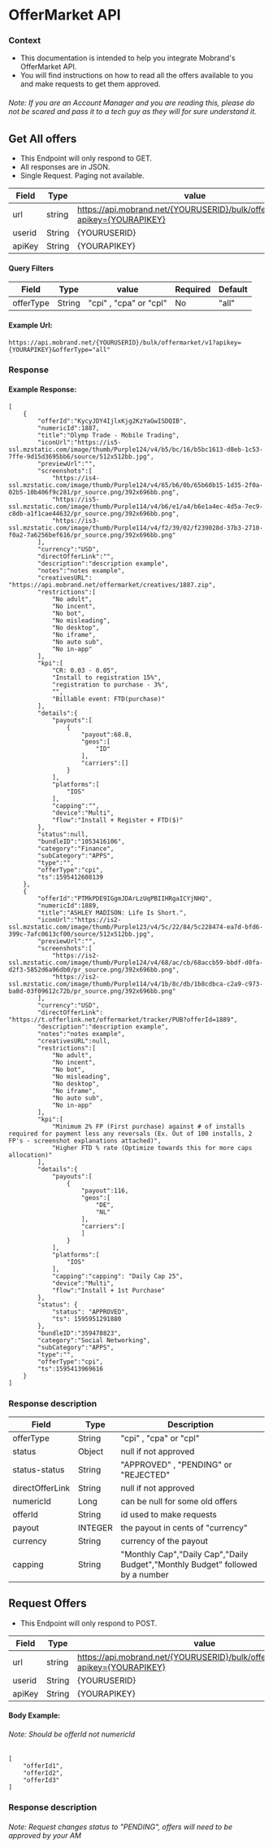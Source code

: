 # OfferMarket API

### Context
 * This documentation is intended to help you integrate Mobrand's OfferMarket API.
 * You will find instructions on how to read all the offers available to you and make requests to get them approved.

###### Note: If you are an Account Manager and you are reading this, please do not be scared and pass it to a tech guy as they will for sure understand it.


## Get All offers
 * This Endpoint will only respond to GET.
 * All responses are in JSON.
 * Single Request. Paging not available.

| Field | Type | value |
|-|-|-|
|   url  | string | https://api.mobrand.net/{YOURUSERID}/bulk/offermarket/v1?apikey={YOURAPIKEY} |
| userid | String | {YOURUSERID} |
| apiKey | String | {YOURAPIKEY} |

#### Query Filters
| Field | Type | value | Required | Default |
|-|-|-|-|-|
| offerType | String | "cpi" , "cpa" or "cpl"  | No | "all" |

#### Example Url:
``` https://api.mobrand.net/{YOURUSERID}/bulk/offermarket/v1?apikey={YOURAPIKEY}&offerType="all" ```

### Response
#### Example Response:
```
[
    {
        "offerId":"KycyJDY4IjlxKjg2KzYaGwISDQIB",
        "numericId":1887,
        "title":"Olymp Trade - Mobile Trading",
        "iconUrl":"https://is5-ssl.mzstatic.com/image/thumb/Purple124/v4/b5/bc/16/b5bc1613-d8eb-1c53-7ffe-9d15d3695bb6/source/512x512bb.jpg",
        "previewUrl":"",
        "screenshots":[
            "https://is4-ssl.mzstatic.com/image/thumb/Purple124/v4/65/b6/0b/65b60b15-1d35-2f0a-02b5-10b406f9c281/pr_source.png/392x696bb.png",
            "https://is5-ssl.mzstatic.com/image/thumb/Purple114/v4/b6/e1/a4/b6e1a4ec-4d5a-7ec9-c8db-a1f1cae44632/pr_source.png/392x696bb.png",
            "https://is3-ssl.mzstatic.com/image/thumb/Purple114/v4/f2/39/02/f239028d-37b3-2710-f0a2-7a6256bef616/pr_source.png/392x696bb.png"
        ],
        "currency":"USD",
        "directOfferLink":"",
        "description":"description example",
        "notes":"notes example",
        "creativesURL": "https://api.mobrand.net/offermarket/creatives/1887.zip",
        "restrictions":[
            "No adult",
            "No incent",
            "No bot",
            "No misleading",
            "No desktop",
            "No iframe",
            "No auto sub",
            "No in-app"
        ],
        "kpi":[
            "CR: 0.03 - 0.05",
            "Install to registration 15%",
            "registration to purchase - 3%",
            "",
            "Billable event: FTD(purchase)"
        ],
        "details":{
            "payouts":[
                {
                    "payout":68.8,
                    "geos":[
                        "ID"
                    ],
                    "carriers":[]
                }
            ],
            "platforms":[
                "IOS"
            ],
            "capping":"",
            "device":"Multi",
            "flow":"Install + Register + FTD($)"
        },
        "status":null,
        "bundleID":"1053416106",
        "category":"Finance",
        "subCategory":"APPS",
        "type":"",
        "offerType":"cpi",
        "ts":1595412608139
    },
    {
        "offerId":"PTMkPDE9IGgmJDArLzUqPBIIHRgaICYjNHQ",
        "numericId":1889,
        "title":"ASHLEY MADISON: Life Is Short.",
        "iconUrl":"https://is2-ssl.mzstatic.com/image/thumb/Purple123/v4/5c/22/84/5c228474-ea7d-bfd6-399c-7afc0613cf00/source/512x512bb.jpg",
        "previewUrl":"",
        "screenshots":[
            "https://is2-ssl.mzstatic.com/image/thumb/Purple124/v4/68/ac/cb/68accb59-bbdf-d0fa-d2f3-5852d6a96db0/pr_source.png/392x696bb.png",
            "https://is2-ssl.mzstatic.com/image/thumb/Purple114/v4/1b/8c/db/1b8cdbca-c2a9-c973-ba8d-03f09612c72b/pr_source.png/392x696bb.png"
        ],
        "currency":"USD",
        "directOfferLink": "https://t.offerlink.net/offermarket/tracker/PUB?offerId=1889",
        "description":"description example",
        "notes":"notes example",
        "creativesURL":null,
        "restrictions":[
            "No adult",
            "No incent",
            "No bot",
            "No misleading",
            "No desktop",
            "No iframe",
            "No auto sub",
            "No in-app"
        ],
        "kpi":[
            "Minimum 2% FP (First purchase) against # of installs required for payment less any reversals (Ex. Out of 100 installs, 2 FP's - screenshot explanations attached)",
            "Higher FTD % rate (Optimize towards this for more caps allocation)"
        ],
        "details":{
            "payouts":[
                {
                    "payout":116,
                    "geos":[
                        "DE",
                        "NL"
                    ],
                    "carriers":[
                    ]
                }
            ],
            "platforms":[
                "IOS"
            ],
            "capping":"capping": "Daily Cap 25",
            "device":"Multi",
            "flow":"Install + 1st Purchase"
        },
        "status": {
            "status": "APPROVED",
            "ts": 1595951291880
        },
        "bundleID":"359478823",
        "category":"Social Networking",
        "subCategory":"APPS",
        "type":"",
        "offerType":"cpi",
        "ts":1595413969616
    }
]
```
### Response description
| Field | Type | Description |
|-|-|-|
| offerType | String | "cpi" , "cpa" or "cpl" |
| status | Object | null if not approved |
| status-status | String | "APPROVED" , "PENDING" or "REJECTED" |
| directOfferLink | String | null if not approved |
| numericId | Long | can be null for some old offers |
| offerId | String | id used to make requests |
| payout | INTEGER | the payout in cents of "currency" |
| currency | String | currency of the payout |
| capping | String | "Monthly Cap","Daily Cap","Daily Budget","Monthly Budget"  followed by a number|



## Request Offers
 * This Endpoint will only respond to POST.

| Field | Type | value |
|-|-|-|
|   url  | string | https://api.mobrand.net/{YOURUSERID}/bulk/offermarket/request?apikey={YOURAPIKEY} |
| userid | String | {YOURUSERID} |
| apiKey | String | {YOURAPIKEY} |

#### Body Example:
###### Note: Should be offerId not numericId
```
[
    "offerId1",
    "offerId2",
    "offerId3"
]
```

### Response description

###### Note: Request changes status to "PENDING", offers will need to be approved by your AM
